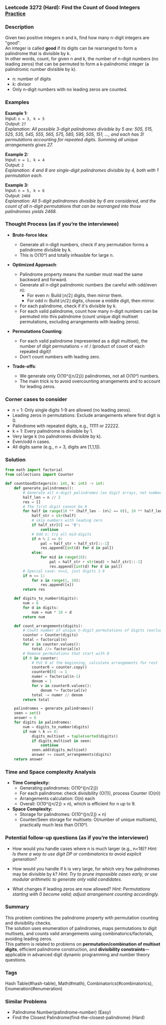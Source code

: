 ### Leetcode 3272 (Hard): Find the Count of Good Integers [Practice](https://leetcode.com/problems/find-the-count-of-good-integers)

### Description  
Given two positive integers n and k, find how many n-digit integers are "good".  
An integer is called **good** if its digits can be rearranged to form a palindrome that is divisible by k.  
In other words, count, for given n and k, the number of n-digit numbers (no leading zeros) that can be permuted to form a k-palindromic integer (a palindromic number divisible by k).  
- n: number of digits  
- k: divisor  
- Only n-digit numbers with no leading zeros are counted.

### Examples  

**Example 1:**  
Input: `n = 3, k = 5`  
Output: `27`  
*Explanation: All possible 3-digit palindromes divisible by 5 are: 505, 515, 525, 535, 545, 555, 565, 575, 585, 595, 505, 151, ..., and each has 3! permutations accounting for repeated digits. Summing all unique arrangements gives 27.*

**Example 2:**  
Input: `n = 1, k = 4`  
Output: `2`  
*Explanation: 4 and 8 are single-digit palindromes divisible by 4, both with 1 permutation each.*

**Example 3:**  
Input: `n = 5, k = 6`  
Output: `2468`  
*Explanation: All 5-digit palindromes divisible by 6 are considered, and the count of all n-digit permutations that can be rearranged into those palindromes yields 2468.*

### Thought Process (as if you’re the interviewee)  
- **Brute-force Idea**:  
  - Generate all n-digit numbers, check if any permutation forms a palindrome divisible by k.
  - This is O(10ⁿ) and totally infeasible for large n.

- **Optimized Approach**:  
  - Palindrome property means the number must read the same backward and forward.  
  - Generate all n-digit palindromic numbers (be careful with odd/even n):
    - For even n: Build ⌊n/2⌋ digits, then mirror them.
    - For odd n: Build ⌊n/2⌋ digits, choose a middle digit, then mirror.
  - For each palindrome, check if it's divisible by k.
  - For each valid palindrome, count how many n-digit numbers can be permuted into this palindrome (count unique digit multiset permutations, excluding arrangements with leading zeros).

- **Permutations Counting**:
  - For each valid palindrome (represented as a digit multiset), the number of digit permutations = n! / (product of count of each repeated digit)!
  - Don't count numbers with leading zero.

- **Trade-offs**:  
  - We generate only O(10^{⌊n/2⌋}) palindromes, not all O(10ⁿ) numbers.
  - The main trick is to avoid overcounting arrangements and to account for leading zeros.

### Corner cases to consider  
- n = 1: Only single digits 1-9 are allowed (no leading zeros).
- Leading zeros in permutations: Exclude arrangements where first digit is 0.
- Palindrome with repeated digits, e.g., 11111 or 22222.
- k = 1: Every palindrome is divisible by 1.
- Very large k (no palindromes divisible by k).
- Even/odd n cases.
- All digits same (e.g., n = 3, digits are [1,1,1]).

### Solution

```python
from math import factorial
from collections import Counter

def countGoodIntegers(n: int, k: int) -> int:
    def generate_palindromes():
        # Generate all n-digit palindromes (as digit arrays, not numbers)
        half_len = n // 2
        res = []
        # The first digit cannot be 0
        for half in range(10 ** (half_len - (n%2 == 0)), 10 ** half_len):
            half_str = str(half)
            # skip numbers with leading zero
            if half_str[0] == '0':
                continue
            # Odd n: try all mid-digits
            if n % 2 == 0:
                pal = half_str + half_str[::-1]
                res.append([int(d) for d in pal])
            else:
                for mid in range(10):
                    pal = half_str + str(mid) + half_str[::-1]
                    res.append([int(d) for d in pal])
        # Special case: n==1, just digits 1-9
        if n == 1:
            for x in range(1, 10):
                res.append([x])
        return res

    def digits_to_number(digits):
        num = 0
        for d in digits:
            num = num * 10 + d
        return num

    def count_arrangements(digits):
        # Count number of unique n-digit permutations of digits (excluding leading zero)
        counter = Counter(digits)
        total = factorial(n)
        for v in counter.values():
            total //= factorial(v)
        # Remove permutations that start with 0
        if 0 in counter:
            # Put 0 at the beginning, calculate arrangements for rest
            counter0 = counter.copy()
            counter0[0] -= 1
            numer = factorial(n-1)
            denom = 1
            for v in counter0.values():
                denom *= factorial(v)
            total -= numer // denom
        return total

    palindromes = generate_palindromes()
    seen = set()
    answer = 0
    for digits in palindromes:
        num = digits_to_number(digits)
        if num % k == 0:
            digits_multiset = tuple(sorted(digits))
            if digits_multiset in seen:
                continue
            seen.add(digits_multiset)
            answer += count_arrangements(digits)
    return answer
```

### Time and Space complexity Analysis  

- **Time Complexity:**  
  - Generating palindromes: O(10^{⌊n/2⌋})
  - For each palindrome: check divisibility (O(1)), process Counter (O(n))
  - Arrangements calculation: O(n) each 
  - Overall: O(10^{⌊n/2⌋} × n), which is efficient for n up to 9.
- **Space Complexity:**  
  - Storage for palindromes: O(10^{⌊n/2⌋} × n)  
  - Counter/Seen storage for multisets: O(number of unique multisets), practically much less than O(10ⁿ).

### Potential follow-up questions (as if you’re the interviewer)  

- How would you handle cases where n is much larger (e.g., n=18)?
  *Hint: Is there a way to use digit DP or combinatorics to avoid explicit generation?*

- How would you handle if k is very large, for which very few palindromes may be divisible by k?
  *Hint: Try to prune impossible cases early, or use modular arithmetic to generate only valid candidates.*

- What changes if leading zeros are now allowed?
  *Hint: Permutations starting with 0 become valid; adjust arrangement counting accordingly.*

### Summary
This problem combines the palindrome property with permutation counting and divisibility checks.  
The solution uses enumeration of palindromes, maps permutations to digit multisets, and counts valid arrangements using combinatorics/factorials, avoiding leading zeros.  
This pattern is related to problems on **permutation/combination of multiset digits**, efficient palindrome construction, and **divisibility constraints**—applicable in advanced digit dynamic programming and number theory questions.

### Tags
Hash Table(#hash-table), Math(#math), Combinatorics(#combinatorics), Enumeration(#enumeration)

### Similar Problems
- Palindrome Number(palindrome-number) (Easy)
- Find the Closest Palindrome(find-the-closest-palindrome) (Hard)
